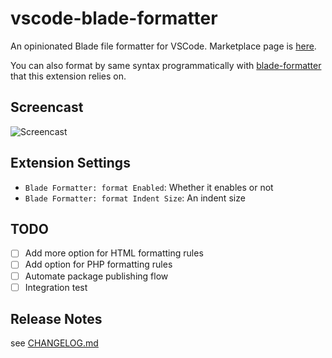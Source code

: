 # vscode-blade-formatter

An opinionated Blade file formatter for VSCode. Marketplace page is [here](https://marketplace.visualstudio.com/items?itemName=shufo.vscode-blade-formatter).

You can also format by same syntax programmatically with [blade-formatter](https://github.com/shufo/blade-formatter) that this extension relies on.

## Screencast

![Screencast](https://github.com/shufo/vscode-blade-formatter/raw/master/screencast.gif)

## Extension Settings

- `Blade Formatter: format Enabled`: Whether it enables or not
- `Blade Formatter: format Indent Size`: An indent size


## TODO

- [ ] Add more option for HTML formatting rules
- [ ] Add option for PHP formatting rules
- [ ] Automate package publishing flow
- [ ] Integration test

## Release Notes

see [CHANGELOG.md](https://github.com/shufo/vscode-blade-formatter/blob/master/CHANGELOG.md)
